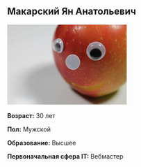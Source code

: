 ## Макарский Ян Анатольевич

![](image.jpg)

**Возраст:** 30 лет

**Пол:** Мужской

**Образование:** Высшее

**Первоначальная сфера IT:** Вебмастер